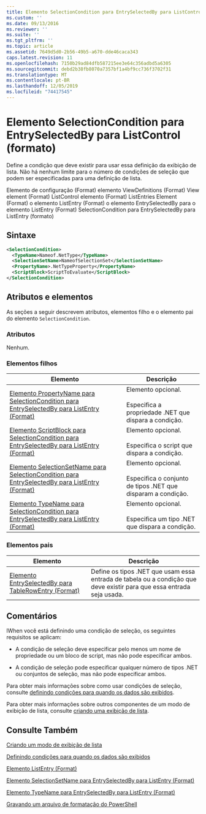 ```yaml
---
title: Elemento SelectionCondition para EntrySelectedBy para ListControl (Format) | Microsoft Docs
ms.custom: ''
ms.date: 09/13/2016
ms.reviewer: ''
ms.suite: ''
ms.tgt_pltfrm: ''
ms.topic: article
ms.assetid: 7649d5d0-2b56-49b5-a670-dde46caca343
caps.latest.revision: 11
ms.openlocfilehash: 7150b29ad84dfb587215ee3e64c356adbd5a6305
ms.sourcegitcommit: debd2b38fb8070a7357bf1a4bf9cc736f3702f31
ms.translationtype: MT
ms.contentlocale: pt-BR
ms.lasthandoff: 12/05/2019
ms.locfileid: "74417545"
---
```

# <a name="selectioncondition-element-for-entryselectedby-for-listcontrol-format"></a>Elemento SelectionCondition para EntrySelectedBy para ListControl (formato)

Define a condição que deve existir para usar essa definição da exibição de lista. Não há nenhum limite para o número de condições de seleção que podem ser especificadas para uma definição de lista.

Elemento de configuração (Format) elemento ViewDefinitions (Format) View element (Format) ListControl elemento (Format) ListEntries Element (Format) o elemento ListEntry (Format) o elemento EntrySelectedBy para o elemento ListEntry (Format) SelectionCondition para EntrySelectedBy para ListEntry (formato)

## <a name="syntax"></a>Sintaxe

```xml
<SelectionCondition>
  <TypeName>Nameof.NetType</TypeName>
  <SelectionSetName>NameofSelectionSet</SelectionSetName>
  <PropertyName>.NetTypeProperty</PropertyName>
  <ScriptBlock>ScriptToEvaluate</ScriptBlock>
</SelectionCondition>
```

## <a name="attributes-and-elements"></a>Atributos e elementos

As seções a seguir descrevem atributos, elementos filho e o elemento pai do elemento `SelectionCondition`.

### <a name="attributes"></a>Atributos

Nenhum.

### <a name="child-elements"></a>Elementos filhos

|Elemento|Descrição|
|-------------|-----------------|
|[Elemento PropertyName para SelectionCondition para EntrySelectedBy para ListEntry (Format)](./propertyname-element-for-selectioncondition-for-entryselectedby-for-listcontrol-format.md)|Elemento opcional.<br /><br /> Especifica a propriedade .NET que dispara a condição.|
|[Elemento ScriptBlock para SelectionCondition para EntrySelectedBy para ListEntry (Format)](./scriptblock-element-for-selectioncondition-for-entryselectedby-for-listcontrol-format.md)|Elemento opcional.<br /><br /> Especifica o script que dispara a condição.|
|[Elemento SelectionSetName para SelectionCondition para EntrySelectedBy para ListEntry (Format)](./selectionsetname-element-for-selectioncondition-for-entryselectedby-for-listentry-format.md)|Elemento opcional.<br /><br /> Especifica o conjunto de tipos .NET que disparam a condição.|
|[Elemento TypeName para SelectionCondition para EntrySelectedBy para ListEntry (Format)](./typename-element-for-selectioncondition-for-entryselectedby-for-listcontrol-format.md)|Elemento opcional.<br /><br /> Especifica um tipo .NET que dispara a condição.|

### <a name="parent-elements"></a>Elementos pais

|Elemento|Descrição|
|-------------|-----------------|
|[Elemento EntrySelectedBy para TableRowEntry (Format)](./entryselectedby-element-for-tablerowentry-for-tablecontrol-format.md)|Define os tipos .NET que usam essa entrada de tabela ou a condição que deve existir para que essa entrada seja usada.|

## <a name="remarks"></a>Comentários

lWhen você está definindo uma condição de seleção, os seguintes requisitos se aplicam:

- A condição de seleção deve especificar pelo menos um nome de propriedade ou um bloco de script, mas não pode especificar ambos.

- A condição de seleção pode especificar qualquer número de tipos .NET ou conjuntos de seleção, mas não pode especificar ambos.

Para obter mais informações sobre como usar condições de seleção, consulte [definindo condições para quando os dados são exibidos](./defining-conditions-for-displaying-data.md).

Para obter mais informações sobre outros componentes de um modo de exibição de lista, consulte [criando uma exibição de lista](./creating-a-list-view.md).

## <a name="see-also"></a>Consulte Também

[Criando um modo de exibição de lista](./creating-a-list-view.md)

[Definindo condições para quando os dados são exibidos](./defining-conditions-for-displaying-data.md)

[Elemento ListEntry (Format)](./listentry-element-for-listcontrol-format.md)

[Elemento SelectionSetName para EntrySelectedBy para ListEntry (Format)](./selectionsetname-element-for-entryselectedby-for-listcontrol-format.md)

[Elemento TypeName para EntrySelectedBy para ListEntry (Format)](/powershell/scripting/developer/format/typename-element-for-entryselectedby-for-listcontrol-format)

[Gravando um arquivo de formatação do PowerShell](./writing-a-powershell-formatting-file.md)
